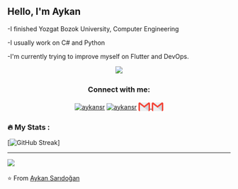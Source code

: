 <!DOCTYPE html>
<html lang="en">

 ## Hello, I'm Aykan

  -I finished Yozgat Bozok University, Computer Engineering 
  
  -I usually work on C# and Python
  
  -I'm currently trying to improve myself on Flutter and DevOps.

  <div id="header" align="center">
  <img src="https://media.giphy.com/media/l41JU9pUyosHzWyuQ/giphy.gif" width="350"/>
</div>

 
<h3 align="center">Connect with me:</h3>
<p align="center">
<a href="https://twitter.com/aykansr" target="blank"><img align="center" src="https://raw.githubusercontent.com/rahuldkjain/github-profile-readme-generator/master/src/images/icons/Social/twitter.svg" alt="aykansr" height="30" width="40" /></a>
<a href="https://instagram.com/aykansr" target="blank"><img align="center" src="https://raw.githubusercontent.com/rahuldkjain/github-profile-readme-generator/master/src/images/icons/Social/instagram.svg" alt="aykansr" height="30" width="40" /></a>
<a href="mailto:aykansaridogan@gmail.com">
 <img align="center" alt="Satyam Goyal | Gmail" width="26px" src="https://github.com/SatYu26/SatYu26/blob/master/Assets/Gmail.svg" />
</a>
<a href="mailto:aykansaridogan@hotmail.com">
<img align="center" alt="Satyam Goyal | Gmail" width="26px" src="https://github.com/SatYu26/SatYu26/blob/master/Assets/Gmail.svg" />
</a>  
  
  
 


  
  
### :fire: My Stats :
[![GitHub Streak](https://github-readme-stats.vercel.app/api/top-langs?username=aykansaridogan&show_icons=true&locale=en&layout=compact&langs_count=8&theme=algolia)]





----
  ![](https://visitor-badge.glitch.me/badge?page_id=aykansaridogan)


:star: From [Aykan Sarıdoğan](https://github.com/aykansaridogan/)

  
  

 <body>


 

</body>
</html>
